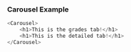 ### Carousel Example
```ts
<Carousel>
    <h1>This is the grades tab!</h1>
    <h1>This is the detailed tab!</h1>
</Carousel>
```